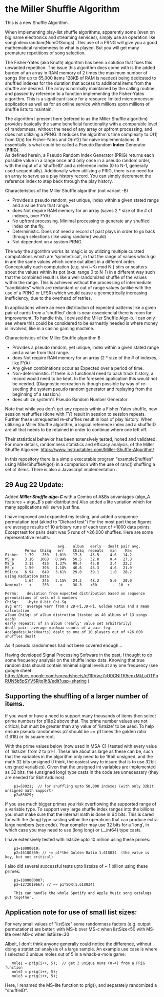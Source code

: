 #  the Miller Shuffle Algorithm

This is a new Shuffle Algorithm.

When implementing play-list shuffle algorithms, apparently some (even on big name electronics and streaming services), simply use an operation like songIndex=random(NumOfSongs). This use of a PRNG will give you a good mathematical randomness to what is played. But you will get many premature repetitions of song selection.

The Fisher-Yates (aka Knuth) algorithm has been a solution that fixes this unwanted repetition. The issue this algorithm does come with is the added burden of an array in RAM memory of 2 times the maximum number of songs (for up to 65,000 items 128KB of RAM is needed) being dedicated to shuffled indexes for the duration that access to additional items from the shuffle are desired. The array is normally maintained by the calling routine, and passed by reference to a function implementing the Fisher-Yates algorithm. This is a significant issue for a resource limited microprocessor application as well as for an online service with millions upon millions of shuffle lists to maintain.

The algorithm I present here (refered to as the Miller Shuffle algorithm) provides basically the same beneficial functionality with a comparable level of randomness, without the need of any array or upfront processing, and does not utilizing a PRNG. 
It reduces the algorithm's time complexity to O(1) from O(n) for Fisher-Yates and O(n^2) for naive implementations. It essentially is what could be called a Pseudo Random **Index** Generator (**PRIG**).  
As defined herein, a Pseudo Random Index Generator (PRIG) returns each possible value in a range once and only once in a pseudo random order, with the input of a 'shuffleID' and a reference index (0 to N-1, generally used sequentially). 
Additionally when utilizing a PRIG, there is no need for an array to serve as a play history record. You can simply decrement the reference index to step back through the play history.

Characteristics of the Miller Shuffle algorithm (not variant -B)
  * Provides a pseudo random, yet unique, index within a given stated range and a value from that range. 
  * does Not require RAM memory for an array (saves 2 * size of the # of indexes, over FYA)
  * No upfront processing. Minimal processing to generate any shuffled index on the fly.
  * Deterministic. Does not need a record of past plays in order to go back through selections (like using random() would)
  * Not dependent on a system PRNG.

The way the algorithm works its magic is by utilizing multiple curated computations which are ‘symmetrical’, in that the range of values which go in are the same values which come out albeit in a different order. Conceptually each computation {e.g.  si=(i+K) mod N } stirs or scatters about the values within its pot (aka: range 0 to N-1) in a different way such that the combined result is like a well randomized shuffle of the values within the range.
This is achieved without the processing of intermediate “candidates” which are redundant or out of range values (unlike with the use of a PRNG or LFSR) which would cause a geometrically increasing inefficiency, due to the overhead of retries.

In applications where an even distribution of expected patterns like a given pair of cards from a 'shuffled' deck is near esseniencial there is room for improvement. To handle this, I devised the Miller Shuffle Algo-b. I can only see where this could be considered to be earnestly needed is where money is involved, like in a casino gaming machine.

Characteristics of the Miller Shuffle algorithm B
  * Provides a pseudo random, yet unique, index within a given stated range and a value from that range.
  * does Not require RAM memory for an array (2 * size of the # of indexes, like FYA)
  * Any given combinations occur as Expected over a period of time.
  * Non-deterministic. If there is a functional need to back track history, a record would need to be kept. In the foreseen application this would not be needed. (Diagnostic recreation is though possible by way of re-seeding the system pseudo random generator and replaying from the beginning of a session.)
  * does utilize system's Pseudo Random Number Generator

Note that while you don't get any repeats within a Fisher-Yates shuffle, new session reshuffles (done with FY) result in session to session repeats. Further these unrequested re-shuffles result in loss of play history.
When utilizing a Miller Shuffle algorithm, a logical reference index and a shuffleID are all that needs to be retained in order to continue where one left off.

Their statistical behavior has been extensively tested, honed and validated.
For more details, randomness statistics and efficacy analysis, of the Miller Shuffle Algo see:
https://www.instructables.com/Miller-Shuffle-Algorithm/

In this repository there is a simple executable program "exampleShuffles" using MillerShuffleAlgo() in a comparison with the use of rand() shuffling a set of items. There is also a Javascript implementation .

29 Aug 22 Update:
-----------------
Added ***Miller Shuffle algo-C*** with a Combo of A&Bs advantages (algo_A features + algo_B's pair distribution)
Also added a lite variation which for many applications will serve just fine.

I have improved and expanded my testing, and added a sequence permutation test (akind to "Diehard test")
For the most part these figures are average results of 10 arbitary runs of each test of >1000 data points. 
Except test for pairs dealt was 5 runs of >26,000 shuffles. Here are some representative results:

```
                        avg.   album   early   dealt pair avg.
         Permu  ChiSq   err    ChiSq  repeats   min    Max
Fisher   1.79    250   1.01%   17.3    45.5     4.6   14.2
MS_a     3.16   1008   0.94%   50.5    32.8     0.4   27.8
MS_b     3.12    426   1.37%   99.4    45.8     3.4   23.2
MS_c     1.50    398   1.18%   40.6    43.3     4.6   21.0
MSlite   6.94    649   3.61%   29.0    39.1     1.0   28.2
using Radiation Data:
         1.64    246   2.15%   24.2    48.2     5.0   20.0
Nominal:   <     253     <     38.3    <50       -  10  +

Permu:    deviation from expected distribution based on sequence permutations of sets of 4 numbers
ChiSq:    ~byte 8-bit Chi-Sq
avg err:  average %err from a 2D-Pi,3D-Pi, Golden Ratio and a mean calculation
album ChiSq: of album distrution (tested as 40 albums of 13 songs each)
early repeats: of an album ('early' value set arbitrarily)
dealt pair: average min&max counts of a pair (eg: AceSpades+JackHearts) dealt to one of 10 players out of >26,000 shuffles dealt
```

As if pseudo randomness had not been covered enough...

Having developed Signal Processing Software in the past, I thought to do some frequency analysis on the shuffle index data.
Knowing that true random data should contain minimal signal levels at any one frequency
(see google sheet: https://docs.google.com/spreadsheets/d/1RVwz7cU0CNlTK5enxMkLoOTPnRUN5b5pSYV5Rjto1h8/edit?usp=sharing )

Supporting the shuffling of a larger number of items.
----------------------------------------------------
If you want or have a need to support many thousands of items then select prime numbers for p1&p2 above that.
The prime number values are not critical, but must be greater than any value of 'listsize' to be used.
To help ensure pseudo randomness p2 should be ~= p1 times the golden ratio (1.618) or its square root.

With the prime values below (now used in MSA-C) I tested with every value of 'listsize' from 2 to p1-1.
These are about as large as these can be, such that the variables in the algorithm only need to be 16bit unsigned, and the math 32 bits unsigned (I think, the easiest way to insure that is to use 32bit unsigned variables).
Given that the unsigned int variables are implemented as 32 bits, the (unsigned long) type casts in the code are unnecessary (they are needed for 8bit Arduinos).
```
    p1=50021;  // for shuffling upto 50,000 indexes (with only 32bit unsigned math support)
    p2=63629;  
```

If you use much bigger primes you risk overflowing the supported range of a variable type.
To support very large shuffle index ranges into the billions you must make sure that the internal math is done in 64 bits. 
This is cared for with the (long) type casting within the operations that can produce extra large numbers (see code).
Your compiler may use 32 bits for a 'long', in which case you may need to use (long long) or (__int64) type casts.

I have extensively tested with listsize upto 10 million using these primes:
```
    p1=10000019;
    p2=16180369; // ~= p1*the Golden Ratio 1.618034  (the value is key, but not critical)
```

I also did several successful tests upto listsize of ~ 1 billion using these primes:
```
    p1=1000000007;
    p2=1272019667; // ~= p1*SQR(1.618034)

    This can handle the whole Spotify and Apple Music song catalogs put together.
```
Application note for use of small list sizes:
------------------
For very small values of "listSize" some randomness factors (e.g. output permutations) are better:
  with MS-b over MS-c when listSize<50
  with MS-lite over MS-c when listSize<30

Albeit, I don't think anyone generally could notice the difference, without doing a statistical analysis of a large sample.
An example use case is where I selected 3 unique moles out of 5 in a whack-a-mole game:
```
   mole1 = prig(i++, 5);  // get 3 unique nums (0-4) from a PRIG function
   mole2 = prig(i++, 5);
   mole3 = prig(i++, 5);
```
Here, I renamed the MS-lite function to prig(), and separately randomized a "shuffleID".
